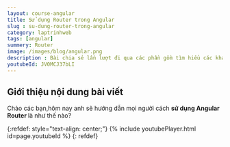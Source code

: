 ```yaml
---
layout: course-angular
title: Sử dụng Router trong Angular  
slug : su-dung-router-trong-angular
category: laptrinhweb
tags: [angular]
summery: Router   
image: /images/blog/angular.png
description : Bài chia sẻ lần lượt đi qua các phần gồm tìm hiểu các khái niệm để hiểu được Router trong Angular và vai trò của Router trong Angular là gì? Hướng dẫn cách sử dụng Router vào dự án Angular thông qua ví dụ minh hoạ demo để tham khảo thêm. Trình bày về cách để cấu trúc cho một file router trong angular như thế nào? Hướng dẫn cách để điểu hướng tới trang mong muốn khi thiết kế giao diện web với Angular cũng như hướng dẫn sử dụng thẻ router outlet để hiển thị nội dung mỗi khi điều hướng và cách nhận tham số từ router có tham số được thực hiện như thế nào trong Angular.
youtubeId: JV0MCJ37bLI
---
```


## **Giới thiệu nội dung bài viết**

Chào các bạn,hôm nay anh sẽ hướng dẫn mọi người cách <b>sử dụng Angular Router </b> là như thế nào?

{:refdef: style="text-align: center;"}
{% include youtubePlayer.html id=page.youtubeId %}
{: refdef}
